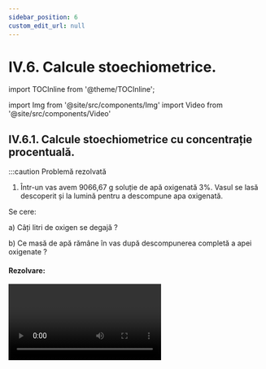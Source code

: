 ```yaml
---
sidebar_position: 6
custom_edit_url: null
---
```


# IV.6. Calcule stoechiometrice.

import TOCInline from '@theme/TOCInline';

<TOCInline toc={toc} />



import Img from '@site/src/components/Img'
import Video from '@site/src/components/Video'




## IV.6.1. Calcule stoechiometrice cu concentrație procentuală.



:::caution Problemă rezolvată

1) Într-un vas avem 9066,67 g soluție de apă oxigenată 3%. Vasul se lasă descoperit și la lumină pentru a descompune apa oxigenată. 

Se cere:

a) Câți litri de oxigen se degajă ?

b) Ce masă de apă rămâne în vas după descompunerea completă a apei oxigenate ?


#### Rezolvare:


<Video src="https://www.youtube.com/embed/6gcw6_D0FgQ" />


- Scriem reacția chimică și apoi o egalăm (scriem ecuația chimică):

  - 2H<sub>2</sub>O<sub>2</sub> = 2H<sub>2</sub>O + O<sub>2</sub> ↑

  - Aceasta se citește astfel: 2 moli de apă oxigenată se descompune în 2 moli de apă și 1 mol de oxigen.

- Aflăm masa de apă oxigenată din soluția dată:

<Img className="img-responsive4" src="chimie/clasa8/capitolul4/4_6_Poza1_Rezolvare_Partea1_ProblemaModel2_vers3.jpg" width="1000" height="286" />

<br></br>
<br></br>



- Citim datele problemei și subliniem substanțele care se dau și cele care se cer și le trecem sub substanțe:

<Img className="img-responsive4" src="chimie/clasa8/capitolul4/4_6_Poza2_Rezolvare_Partea2_ProblemaModel2_vers3.jpg" width="1000" height="142" />

<br></br>
<br></br>

- Numai pentru substanțele subliniate, deasupra lor se notează masele molare înmulțite cu coeficienții respectivi din fața substanței.

  - Calculăm masa molară a H<sub>2</sub>O<sub>2</sub> și a H<sub>2</sub>O :
  
  - μ H<sub>2</sub>O<sub>2</sub>  = 2 ∙ A<sub>H</sub> + 2 ∙ A<sub>O</sub> = 2 ∙ 1 + 2 ∙ 16 = 34 g/mol
  
  - μ H<sub>2</sub>O  = 2 ∙ A<sub>H</sub> + 1 ∙ A<sub>O</sub> = 2∙ 1 + 1 ∙ 16 = 18 g/mol


<Img className="img-responsive4" src="chimie/clasa8/capitolul4/4_6_Poza3_Rezolvare_Partea3_ProblemaModel2_vers3.jpg" width="1000" height="236" />

<br></br>
<br></br>

- Din proporțiile astfel obținute se calculează necunoscutele:

<Img className="img-responsive4" src="chimie/clasa8/capitolul4/4_6_Poza4_Rezolvare_Partea4_ProblemaModel2_vers3.jpg" width="1000" height="200" />

<br></br>
<br></br>


9066,67 g soluție H<sub>2</sub>O<sub>2</sub>  – 272 g H<sub>2</sub>O<sub>2</sub> = 8794,67 g H<sub>2</sub>O din soluția inițială

Masa de apă rămasă în vas = 8794,67 g H<sub>2</sub>O din soluția inițială + 144 g H<sub>2</sub>O rezultată în urma reacției de descompunere = 8.938,67 g H<sub>2</sub>O

<Img className="img-responsive4" src="chimie/clasa8/capitolul4/4_6_Poza5_ApaOxigenata_vers2.jpg" width="1000" height="310" />


:::



<br></br>




## IV.6.2. Calcule stoechiometrice cu randament.



:::caution Problemă rezolvată

1) Varul (CaO) se obține prin descompunerea termică a calcarului (CaCO<sub>3</sub>). Calculează masa de CaO care se obține din 500 kg de calcar, dacă transformarea lui are loc cu un randament de 95%.


#### Rezolvare:



<Video src="https://www.youtube.com/embed/X9_0HMN1xMA" />




- Determinăm masa de substanță transformată, folosind formula randamentului:


<Img className="img-responsive4" src="chimie/clasa8/capitolul4/4_6_2_Poza1_Rezolvare_Partea1_ProblemaModel1_vers3.jpg" width="1000" height="259" />


<br></br>
<br></br>



- Calculăm masele molare ale CaCO<sub>3</sub> și CaO:

  - μ CaCO<sub>3</sub> = 1 ∙ A<sub>Ca</sub> + 1 ∙ A<sub>C</sub> + 3 ∙ A<sub>O</sub> = 40 + 12 + 3 ∙ 16= 100 kg/kmol

  - μ CaO = 1 ∙ A<sub>Ca</sub> + 1 ∙ A<sub>O</sub> = 40 + 16= 56 kg/kmol


- Scriem datele problemei pe ecuația chimică și calculăm masa CaO obținută:
 

<Img className="img-responsive4" src="chimie/clasa8/capitolul4/4_6_2_Poza2_Rezolvare_Partea2_ProblemaModel1_vers3.jpg" width="1000" height="366" />

:::


<br></br>
<br></br>





